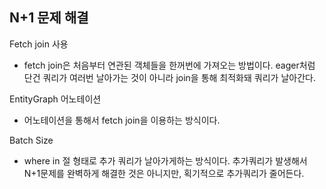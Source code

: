 ## N+1 문제 해결

Fetch join 사용

- fetch join은 처음부터 연관된 객체들을 한꺼번에 가져오는 방법이다. eager처럼 단건 쿼리가 여러번 날아가는 것이 아니라 join을 통해 최적화돼 쿼리가 날아간다.

EntityGraph 어노테이션

- 어노테이션을 통해서 fetch join을 이용하는 방식이다.

Batch Size

- where in 절 형태로 추가 쿼리가 날아가게하는 방식이다. 추가쿼리가 발생해서 N+1문제를 완벽하게 해결한 것은 아니지만, 획기적으로 추가쿼리가 줄어든다.
